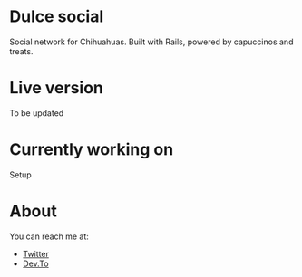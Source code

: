 # Dulce social

Social network for Chihuahuas.
Built with Rails, powered by capuccinos and treats.

# Live version

To be updated

# Currently working on

Setup

# About

You can reach me at:

- [Twitter](https://twitter.com/miss_elliev/)
- [Dev.To](https://dev.to/misselliev)
